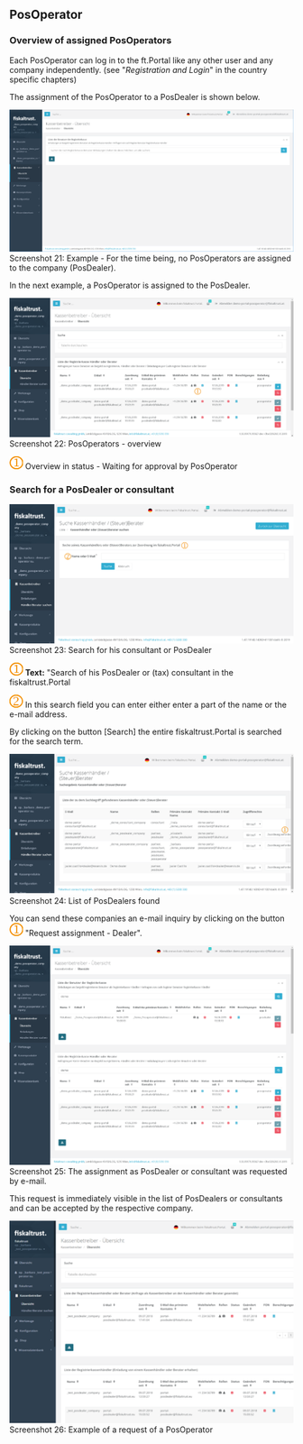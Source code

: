 ## PosOperator

### Overview of assigned PosOperators

Each PosOperator can log in to the ft.Portal like any other user and any company independently. (see "_Registration and Login_" in the country specific chapters)

The assignment of the PosOperator to a PosDealer is shown below.

![Screenshot 21](images/POSOperator/PosOperator-Empty.png)
Screenshot 21: Example - For the time being, no PosOperators are assigned to the company (PosDealer).

In the next example, a PosOperator is assigned to the PosDealer.

![List of assigend PosOperators](images/POSOperator/PosOperator-List.png)
Screenshot 22: PosOperators - overview

![Number 1](../images/Numbers/1.png) Overview in status - Waiting for approval by PosOperator

### Search for a PosDealer or consultant

![Search a PosDealer](images/PosOperator/PosDealerConsultantSearch.png)
Screenshot 23: Search for his consultant or PosDealer

![Number 1](../images/Numbers/1.png) **Text:** "Search of his PosDealer or (tax) consultant in the fiskaltrust.Portal

![Number 2](../images/Numbers/2.png) In this search field you can enter either enter a part of the name or the e-mail address.

By clicking on the button \[Search\] the entire fiskaltrust.Portal is searched for the search term.

![List of PosDealers](images/PosOperator/PosDealerConsultantSearchResult.png)
Screenshot 24: List of PosDealers found

You can send these companies an e-mail inquiry by clicking on the button ![Number 1](../images/Numbers/1.png) "Request assignment - Dealer".

![The assignment as PosDealer or consultant was requested](images/PosOperator/PosOperator-List-long.png)
Screenshot 25: The assignment as PosDealer or consultant was requested by e-mail.

This request is immediately visible in the list of PosDealers or consultants and can be accepted by the respective company.

![Example of a request of a PosOperator](images/PosOperator/PosOperator-List-Request-Accept.png)
Screenshot 26: Example of a request of a PosOperator